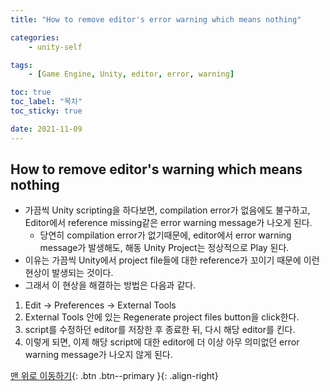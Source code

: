 ```yaml
---
title: "How to remove editor's error warning which means nothing"

categories:
    - unity-self

tags:
    - [Game Engine, Unity, editor, error, warning]

toc: true
toc_label: "목차"
toc_sticky: true

date: 2021-11-09
---
```


## How to remove editor's warning which means nothing
- 가끔씩 Unity scripting을 하다보면, compilation error가 없음에도 불구하고, Editor에서 reference missing같은 error warning message가 나오게 된다.
    - 당연히 compilation error가 없기때문에, editor에서 error warning message가 발생해도, 해동 Unity Project는 정상적으로 Play 된다.
- 이유는 가끔씩 Unity에서 project file들에 대한 reference가 꼬이기 때문에 이런 현상이 발생되는 것이다.
- 그래서 이 현상을 해결하는 방법은 다음과 같다.
1. Edit -> Preferences -> External Tools
2. External Tools 안에 있는 Regenerate project files button을 click한다.
3. script를 수정하던 editor를 저장한 후 종료한 뒤, 다시 해당 editor를 킨다.
4. 이렇게 되면, 이제 해당 script에 대한 editor에 더 이상 아무 의미없던 error warning message가 나오지 않게 된다.

[맨 위로 이동하기](#){: .btn .btn--primary }{: .align-right}